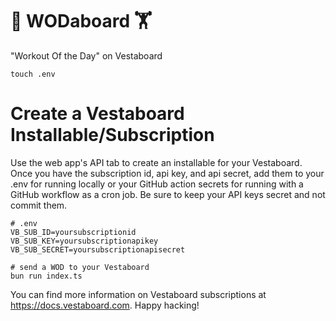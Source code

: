 # 💪 WODaboard 🏋️

"Workout Of the Day" on Vestaboard 

```
touch .env
```

# Create a Vestaboard Installable/Subscription

Use the web app's API tab to create an installable for your Vestaboard.
Once you have the subscription id, api key, and api secret, add them to your .env for running locally
or your GitHub action secrets for running with a GitHub workflow as a cron job. Be sure to keep your API keys secret and not commit them.

```
# .env
VB_SUB_ID=yoursubscriptionid
VB_SUB_KEY=yoursubscriptionapikey
VB_SUB_SECRET=yoursubscriptionapisecret
```

```
# send a WOD to your Vestaboard
bun run index.ts
```

You can find more information on Vestaboard subscriptions at https://docs.vestaboard.com. Happy hacking!
